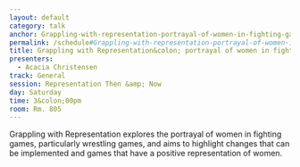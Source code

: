 ```yaml
---
layout: default
category: talk
anchor: Grappling-with-representation-portrayal-of-women-in-fighting-games
permalink: /schedule#Grappling-with-representation-portrayal-of-women-in-fighting-games
title: Grappling with Representation&colon; portrayal of women in fighting games
presenters:
  - Acacia Christensen
track: General
session: Representation Then &amp; Now
day: Saturday
time: 3&colon;00pm
room: Rm. 805
---
```

Grappling with Representation explores the portrayal of women in fighting games, particularly wrestling games, and aims to highlight changes that can be implemented and games that have a positive representation of women.